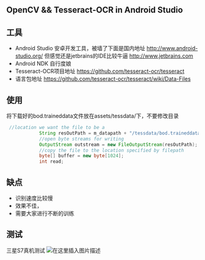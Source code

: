 ## OpenCV && Tesseract-OCR in Android Studio
## 工具
* Android Studio 安卓开发工具，被墙了下面是国内地址
http://www.android-studio.org/
但感觉还是jetbrains的IDE比较牛逼  http://www.jetbrains.com
* Android NDK 自行度娘
* Tesseract-OCR项目地址
https://github.com/tesseract-ocr/tesseract
* 语言包地址
https://github.com/tesseract-ocr/tesseract/wiki/Data-Files

## 使用

将下载好的bod.traineddata文件放在assets/tessdata/下，不要修改目录

```java
 //location we want the file to be a
            String resOutPath = m_datapath + "/tessdata/bod.traineddata";
            //open byte streams for writing
            OutputStream outstream = new FileOutputStream(resOutPath);
            //copy the file to the location specified by filepath
            byte[] buffer = new byte[1024];
            int read;
```

## 缺点
* 识别速度比较慢
* 效果不佳，
* 需要大家进行不断的训练

##  测试
三星S7真机测试
![在这里插入图片描述](https://img-blog.csdnimg.cn/20200703210454464.png?x-oss-process=image/watermark,type_ZmFuZ3poZW5naGVpdGk,shadow_10,text_aHR0cHM6Ly9ibG9nLmNzZG4ubmV0L3RpYmV0emhheGk=,size_16,color_FFFFFF,t_70#pic_center)
